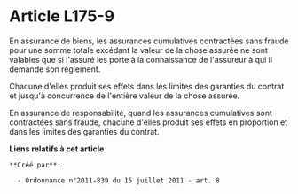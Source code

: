 # Article L175-9

En assurance de biens, les assurances cumulatives contractées sans fraude pour une somme totale excédant la valeur de la
chose assurée ne sont valables que si l'assuré les porte à la connaissance de l'assureur à qui il demande son règlement. 

Chacune d'elles produit ses effets dans les limites des garanties du contrat et jusqu'à concurrence de l'entière valeur de la
chose assurée. 

En assurance de responsabilité, quand les assurances cumulatives sont contractées sans fraude, chacune d'elles produit ses
effets en proportion et dans les limites des garanties du contrat.

**Liens relatifs à cet article**

	**Créé par**:

	  - Ordonnance n°2011-839 du 15 juillet 2011 - art. 8
